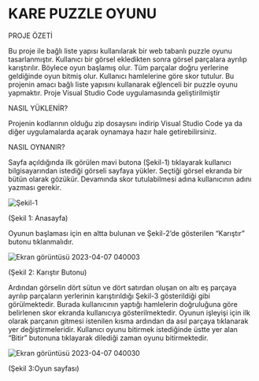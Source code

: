# KARE PUZZLE OYUNU
   PROJE ÖZETİ
   
 Bu proje ile bağlı liste yapısı kullanılarak bir web tabanlı puzzle oyunu tasarlanmıştır. Kullanıcı bir görsel ekledikten sonra görsel parçalara ayrılıp karıştırılır. 
 Böylece oyun başlamış olur. Tüm parçalar doğru yerlerine geldiğinde oyun bitmiş olur. Kullanıcı hamlelerine göre skor tutulur.
 Bu projenin amacı bağlı liste yapısını kullanarak eğlenceli bir puzzle oyunu yapmaktır. Proje Visual Studio Code uygulamasında geliştirilmiştir
 
   NASIL YÜKLENİR?
    
  Projenin kodlarının olduğu zip dosaysını indirip Visual Studio Code ya da diğer uygulamalarda açarak oynamaya hazır hale getirebilirsiniz.
 
   NASIL OYNANIR?
   
Sayfa açıldığında ilk görülen mavi butona (Şekil-1) tıklayarak kullanıcı bilgisayarından istediği görseli sayfaya yükler. 
Seçtiği görsel ekranda bir bütün olarak gözükür. Devamında skor tutulabilmesi adına kullanıcının adını yazması gerekir.

 ![Şekil-1](https://user-images.githubusercontent.com/75142552/230603525-2fe7c783-a154-4106-b8b5-d6d0fa33d6d7.jpg)


(Şekil 1: Anasayfa)

 Oyunun başlaması için en altta bulunan ve Şekil-2’de gösterilen “Karıştır” butonu tıklanmalıdır.

 ![Ekran görüntüsü 2023-04-07 040003](https://user-images.githubusercontent.com/75142552/230603584-aa9ac611-3f8e-410d-95e8-6d1bb1d62743.jpg)

(Şekil 2: Karıştır Butonu)

Ardından görselin dört sütun ve dört satırdan oluşan on altı eş parçaya ayrılıp parçaların yerlerinin karıştırıldığı Şekil-3 gösterildiği gibi görülmektedir.
Burada kullanıcının yaptığı hamlelerin doğruluğuna göre belirlenen skor ekranda kullanıcıya gösterilmektedir.
Oyunun işleyişi için ilk olarak parçanın gitmesi istenilen kısma ardından da asıl parçaya tıklanarak yer değiştirmeleridir.
Kullanıcı oyunu bitirmek istediğinde üstte yer alan “Bitir” butonuna tıklayarak dilediği zaman oyunu bitirmektedir.

 ![Ekran görüntüsü 2023-04-07 040030](https://user-images.githubusercontent.com/75142552/230603480-45d6b946-44c8-4e22-9fe8-8b78d8cdae14.jpg)

(Şekil 3:Oyun sayfası)

